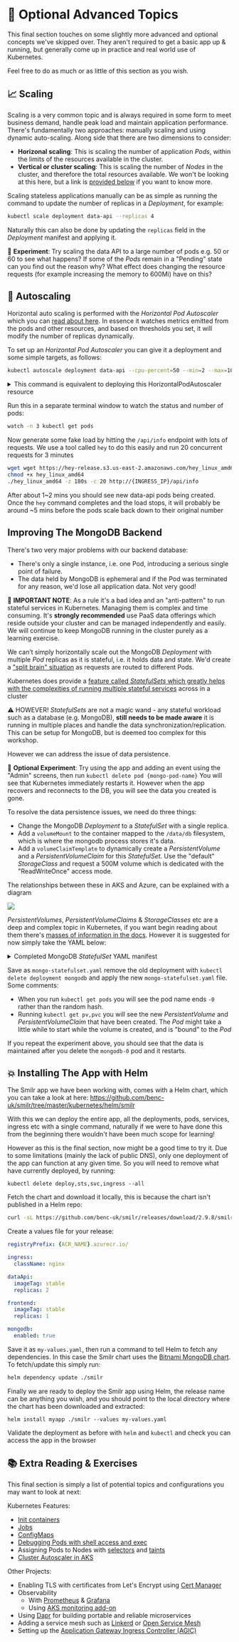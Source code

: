 # 🤯 Optional Advanced Topics

This final section touches on some slightly more advanced and optional concepts we've skipped over. They aren't required to get a basic app up & running, but generally come up in practice and real world use of Kubernetes.

Feel free to do as much or as little of this section as you wish.

## 📈 Scaling

Scaling is a very common topic and is always required in some form to meet business demand, handle peak load and maintain application performance. There's fundamentally two approaches: manually scaling and using dynamic auto-scaling. Along side that there are two dimensions to consider:

- **Horizonal scaling**: This is scaling the number of application _Pods_, within the limits of the resources available in the cluster.
- **Vertical or cluster scaling**: This is scaling the number of _Nodes_ in the cluster, and therefore the total resources available. We won't be looking at this here, but a link is [provided below](#-extra-reading--exercises) if you want to know more.

Scaling stateless applications manually can be as simple as running the command to update the number of replicas in a _Deployment_, for example:

```bash
kubectl scale deployment data-api --replicas 4
```

Naturally this can also be done by updating the `replicas` field in the _Deployment_ manifest and applying it.

🧪 **Experiment**: Try scaling the data API to a large number of pods e.g. 50 or 60 to see what happens? If some of the _Pods_ remain in a "Pending" state can you find out the reason why? What effect does changing the resource requests (for example increasing the memory to 600Mi) have on this?

## 🚦 Autoscaling

Horizontal auto scaling is performed with the _Horizontal Pod Autoscaler_ which you can [read about here](https://kubernetes.io/docs/tasks/run-application/horizontal-pod-autoscale/). In essence it watches metrics emitted from the pods and other resources, and based on thresholds you set, it will modify the number of replicas dynamically.

To set up an _Horizontal Pod Autoscaler_ you can give it a deployment and some simple targets, as follows:

```bash
kubectl autoscale deployment data-api --cpu-percent=50 --min=2 --max=10
```

<details markdown="1">
<summary>This command is equivalent to deploying this HorizontalPodAutoscaler resource</summary>

```yaml
kind: HorizontalPodAutoscaler
apiVersion: autoscaling/v1
metadata:
  name: data-api
spec:
  maxReplicas: 10
  minReplicas: 2
  scaleTargetRef:
    apiVersion: apps/v1
    kind: Deployment
    name: data-api
  targetCPUUtilizationPercentage: 50
```

</details>

Run this in a separate terminal window to watch the status and number of pods:

```bash
watch -n 3 kubectl get pods
```

Now generate some fake load by hitting the `/api/info` endpoint with lots of requests. We use a tool called `hey` to do this easily and run 20 concurrent requests for 3 minutes

```bash
wget wget https://hey-release.s3.us-east-2.amazonaws.com/hey_linux_amd64
chmod +x hey_linux_amd64
./hey_linux_amd64 -z 180s -c 20 http://{INGRESS_IP}/api/info
```

After about 1~2 mins you should see new data-api pods being created. Once the `hey` command completes and the load stops, it will probably be around ~5 mins before the pods scale back down to their original number

## Improving The MongoDB Backend

There's two very major problems with our backend database:

- There's only a single instance, i.e. one Pod, introducing a serious single point of failure.
- The data held by MongoDB is ephemeral and if the Pod was terminated for any reason, we'd lose all application data. Not very good!

🛑 **IMPORTANT NOTE**: As a rule it's a bad idea and an "anti-pattern" to run stateful services in Kubernetes. Managing them is complex and time consuming. It's **strongly recommended** use PaaS data offerings which reside outside your cluster and can be managed independently and easily. We will continue to keep MongoDB running in the cluster purely as a learning exercise.

We can’t simply horizontally scale out the MongoDB _Deployment_ with multiple _Pod_ replicas as it is stateful, i.e. it holds data and state. We'd create a ["split brain" situation](https://www.45drives.com/community/articles/what-is-split-brain/) as requests are routed to different Pods.

Kubernetes does provide a [feature called _StatefulSets_ which greatly helps with the complexities of running multiple stateful services](https://kubernetes.io/docs/concepts/workloads/controllers/statefulset/) across in a cluster

⚠️ HOWEVER! _StatefulSets_ are not a magic wand - any stateful workload such as a database (e.g. MongoDB), **still needs to be made aware** it is running in multiple places and handle the data synchronization/replication. This can be setup for MongoDB, but is deemed too complex for this workshop.

However we can address the issue of data persistence.

🧪 **Optional Experiment**: Try using the app and adding an event using the "Admin" screens, then run `kubectl delete pod {mongo-pod-name}` You will see that Kubernetes immediately restarts it. However when the app recovers and reconnects to the DB, you will see the data you created is gone.

To resolve the data persistence issues, we need do three things:

- Change the MongoDB _Deployment_ to a _StatefulSet_ with a single replica.
- Add a `volumeMount` to the container mapped to the `/data/db` filesystem, which is where the mongodb process stores it's data.
- Add a `volumeClaimTemplate` to dynamically create a _PersistentVolume_ and a _PersistentVolumeClaim_ for this _StatefulSet_. Use the "default" _StorageClass_ and request a 500M volume which is dedicated with the "ReadWriteOnce" access mode.

The relationships between these in AKS and Azure, can be explained with a diagram

![](https://docs.microsoft.com/azure/aks/media/concepts-storage/persistent-volume-claims.png)

_PersistentVolumes_, _PersistentVolumeClaims_ & _StorageClasses_ etc are a deep and complex topic in Kubernetes, if you want begin reading about them there's [masses of information in the docs](https://kubernetes.io/docs/concepts/storage/persistent-volumes/). However it is suggested for now simply take the YAML below:

<details markdown="1">
<summary>Completed MongoDB <i>StatefulSet</i> YAML manifest</summary>

```yaml
kind: StatefulSet
apiVersion: apps/v1

metadata:
  name: mongodb

spec:
  serviceName: mongodb
  replicas: 1 # Important we leave this as 1
  selector:
    matchLabels:
      app: mongodb
  template:
    metadata:
      labels:
        app: mongodb
    spec:
      containers:
        - name: mongodb-container

          image: mongo:5.0
          imagePullPolicy: Always

          ports:
            - containerPort: 27017

          resources:
            requests:
              cpu: 100m
              memory: 200Mi
            limits:
              cpu: 500m
              memory: 300Mi

          readinessProbe:
            exec:
              command:
                - mongo
                - --eval
                - db.adminCommand('ping')

          env:
            - name: MONGO_INITDB_ROOT_USERNAME
              value: admin
            - name: MONGO_INITDB_ROOT_PASSWORD
              valueFrom:
                secretKeyRef:
                  name: mongo-creds
                  key: admin-password

          volumeMounts:
            - name: mongo-data
              mountPath: /data/db

  volumeClaimTemplates:
    - metadata:
        name: mongo-data
      spec:
        accessModes: ["ReadWriteOnce"]
        storageClassName: default
        resources:
          requests:
            storage: 500M
```

</details>

Save as `mongo-statefulset.yaml` remove the old deployment with `kubectl delete deployment mongodb` and apply the new `mongo-statefulset.yaml` file. Some comments:

- When you run `kubectl get pods` you will see the pod name ends `-0` rather than the random hash.
- Running `kubectl get pv,pvc` you will see the new _PersistentVolume_ and _PersistentVolumeClaim_ that have been created. The _Pod_ might take a little while to start while the volume is created, and is "bound" to the _Pod_

If you repeat the experiment above, you should see that the data is maintained after you delete the `mongodb-0` pod and it restarts.

## 💥 Installing The App with Helm

The Smilr app we have been working with, comes with a Helm chart, which you can take a look at here: https://github.com/benc-uk/smilr/tree/master/kubernetes/helm/smilr

With this we can deploy the entire app, all the deployments, pods, services, ingress etc with a single command, naturally if we were to have done this from the beginning there wouldn't have been much scope for learning!

However as this is the final section, now might be a good time to try it. Due to some limitations (mainly the lack of public DNS), only one deployment of the app can function at any given time. So you will need to remove what have currently deployed, by running:

```
kubectl delete deploy,sts,svc,ingress --all
```

Fetch the chart and download it locally, this is because the chart isn't published in a Helm repo:

```bash
curl -sL https://github.com/benc-uk/smilr/releases/download/2.9.8/smilr-chart.tar.gz | tar -zx
```

Create a values file for your release:

```yaml
registryPrefix: {ACR_NAME}.azurecr.io/

ingress:
  className: nginx

dataApi:
  imageTag: stable
  replicas: 2

frontend:
  imageTag: stable
  replicas: 1

mongodb:
  enabled: true
```

Save it as `my-values.yaml`, then run a command to tell Helm to fetch any dependencies. In this case the Smilr chart uses the [Bitnami MongoDB chart](https://github.com/bitnami/charts/tree/master/bitnami/mongodb). To fetch/update this simply run:

```bash
helm dependency update ./smilr
```

Finally we are ready to deploy the Smilr app using Helm, the release name can be anything you wish, and you should point to the local directory where the chart has been downloaded and extracted:

```
helm install myapp ./smilr --values my-values.yaml
```

Validate the deployment as before with `helm` and `kubectl` and check you can access the app in the browser

## 📚 Extra Reading & Exercises

This final section is simply a list of potential topics and configurations you may want to look at next:

Kubernetes Features:

- [Init containers](https://kubernetes.io/docs/concepts/workloads/pods/init-containers/)
- [Jobs](https://kubernetes.io/docs/concepts/workloads/controllers/job/)
- [ConfigMaps](https://kubernetes.io/docs/concepts/configuration/configmap/)
- [Debugging Pods with shell access and exec](https://kubernetes.io/docs/tasks/debug-application-cluster/get-shell-running-container/)
- Assigning Pods to Nodes with [selectors](https://kubernetes.io/docs/concepts/scheduling-eviction/assign-pod-node/) and [taints](https://kubernetes.io/docs/concepts/scheduling-eviction/taint-and-toleration/)
- [Cluster Autoscaler in AKS](https://docs.microsoft.com/azure/aks/cluster-autoscaler)

Other Projects:

- Enabling TLS with certificates from Let's Encrypt using [Cert Manager](https://cert-manager.io/docs/)
- Observability
  - With [Prometheus](https://artifacthub.io/packages/helm/prometheus-community/prometheus) & [Grafana](https://artifacthub.io/packages/helm/grafana/grafana)
  - Using [AKS monitoring add-on](https://docs.microsoft.com/azure/azure-monitor/containers/container-insights-overview)
- Using [Dapr](https://dapr.io/) for building portable and reliable microservices
- Adding a service mesh such as [Linkerd](https://linkerd.io/) or [Open Service Mesh](https://docs.microsoft.com/azure/aks/open-service-mesh-about)
- Setting up the [Application Gateway Ingress Controller (AGIC)](https://docs.microsoft.com/azure/application-gateway/ingress-controller-overview)
